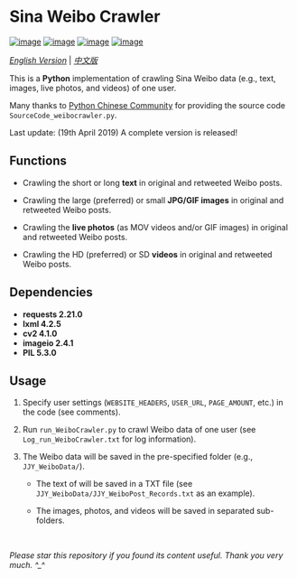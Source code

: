# Sina Weibo Crawler

[![image](https://img.shields.io/badge/license-MIT-green.svg)](https://github.com/HeZhang1994/weibo-crawler/blob/master/LICENSE)
[![image](https://img.shields.io/badge/python-3.7-blue.svg)]()
[![image](https://img.shields.io/badge/status-stable-brightgreen.svg)]()
[![image](https://img.shields.io/badge/build-passing-brightgreen.svg)]()

[*English Version*](https://github.com/HeZhang1994/weibo-crawler/blob/master/README.md) | [*中文版*](https://github.com/HeZhang1994/weibo-crawler/blob/master/README-cn.md)

This is a **Python** implementation of crawling Sina Weibo data (e.g., text, images, live photos, and videos) of one user.

Many thanks to [Python Chinese Community](https://blog.csdn.net/BF02jgtRS00XKtCx/article/details/79547627) for providing the source code `SourceCode_weibocrawler.py`.

Last update: (19th April 2019) A complete version is released!

## Functions

- Crawling the short or long **text** in original and retweeted Weibo posts.

- Crawling the large (preferred) or small **JPG/GIF images** in original and retweeted Weibo posts.

- Crawling the **live photos** (as MOV videos and/or GIF images) in original and retweeted Weibo posts.

- Crawling the HD (preferred) or SD **videos** in original and retweeted Weibo posts.

## Dependencies

* __requests 2.21.0__
* __lxml 4.2.5__
* __cv2 4.1.0__
* __imageio 2.4.1__
* __PIL 5.3.0__

## Usage

1. Specify user settings (`WEBSITE_HEADERS`, `USER_URL`, `PAGE_AMOUNT`, etc.) in the code (see comments).

2. Run `run_WeiboCrawler.py` to crawl Weibo data of one user (see `Log_run_WeiboCrawler.txt` for log information).

3. The Weibo data will be saved in the pre-specified folder (e.g., `JJY_WeiboData/`).

    - The text of will be saved in a TXT file (see `JJY_WeiboData/JJY_WeiboPost_Records.txt` as an example).

    - The images, photos, and videos will be saved in separated sub-folders.

<br>

<i>Please star this repository if you found its content useful. Thank you very much. ^_^</i>
